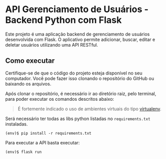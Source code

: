 # API Gerenciamento de Usuários - Backend Python com Flask

Este projeto é uma aplicação backend de gerenciamento de usuários desenvolvida com Flask. O aplicativo permite adicionar, buscar, editar e deletar usuários utilizando uma API RESTful.

## Como executar

Certifique-se de que o código do projeto esteja disponível no seu computador. Você pode fazer isso clonando o repositório do GitHub ou baixando os arquivos.

Após clonar o repositório, é necessário ir ao diretório raiz, pelo terminal, para poder executar os comandos descritos abaixo:

> É fortemente indicado o uso de ambientes virtuais do tipo [virtualenv](https://virtualenv.pypa.io/en/latest/installation.html).

Será necessário ter todas as libs python listadas no `requirements.txt` instaladas.

```
(env)$ pip install -r requirements.txt
```

Para executar a API  basta executar:

```
(env)$ flask run
```
